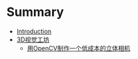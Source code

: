 # Summary

* [Introduction](README.md)
* [3D视觉工坊](content/3D视觉工坊/3D视觉工坊.md)
  * [用OpenCV制作一个低成本的立体相机](content/3D视觉工坊/用OpenCV制作一个低成本的立体相机.md)

